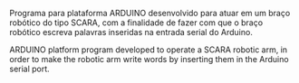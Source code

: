 Programa para plataforma ARDUINO desenvolvido para atuar em um braço robótico do tipo SCARA, com a finalidade de fazer com que o braço robótico escreva palavras inseridas na entrada serial do Arduino.

ARDUINO platform program developed to operate a SCARA robotic arm, in order to make the robotic arm write words by inserting them in the Arduino serial port.
